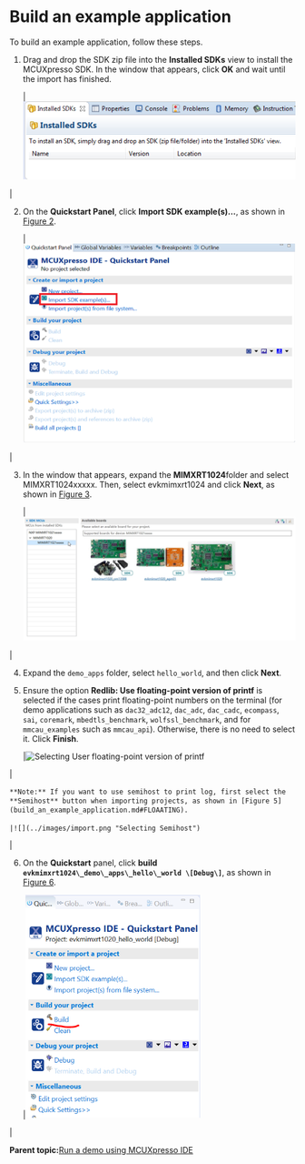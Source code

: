 # Build an example application

To build an example application, follow these steps.

1.  Drag and drop the SDK zip file into the **Installed SDKs** view to install the MCUXpresso SDK. In the window that appears, click **OK** and wait until the import has finished.

    |![](../images/install_an_sdk.png "Install an SDK")

|

2.  On the **Quickstart Panel**, click **Import SDK example\(s\)…**, as shown in [Figure 2](build_an_example_application.md#IMPORTANSDKEXAMPLE).

    |![](../images/import_sdk_example.png "Import an SDK example")

|

3.  In the window that appears, expand the **MIMXRT1024**folder and select MIMXRT1024xxxxx. Then, select evkmimxrt1024 and click **Next**, as shown in [Figure 3](build_an_example_application.md#SELECTBOARD).

    |![](../images/select_evk-imxrt1020_board.jpg "Selecting MIMXRT1024-EVK board")

|

4.  Expand the `demo_apps` folder, select `hello_world`, and then click **Next**.

5.  Ensure the option **Redlib: Use floating-point version of printf** is selected if the cases print floating-point numbers on the terminal \(for demo applications such as `dac32_adc12`, `dac_adc`, `dac_cadc`, `ecompass`, `sai`, `coremark`, `mbedtls_benchmark`, `wolfssl_benchmark`, and for `mmcau_examples` such as `mmcau_api`\). Otherwise, there is no need to select it. Click **Finish**.

    |![](../images/use_floating_print_version_printf_rt1020.png "Selecting User
											floating-point
											version of printf")

|

    **Note:** If you want to use semihost to print log, first select the **Semihost** button when importing projects, as shown in [Figure 5](build_an_example_application.md#FLOAATING).

    |![](../images/import.png "Selecting Semihost")

|

6.  On the **Quickstart** panel, click **build `evkmimxrt1024\_demo\_apps\_hello\_world \[Debug\]`**, as shown in [Figure 6](build_an_example_application.md#FSLOATINSG).

    |![](../images/build_hello_world_case_rt1020.png "Building hello world case")

|


**Parent topic:**[Run a demo using MCUXpresso IDE](../topics/run_a_demo_using_mcuxpresso_ide.md)

